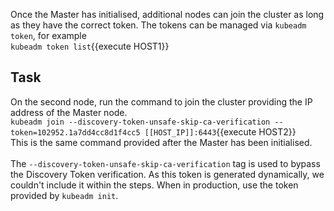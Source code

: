 Once the Master has initialised, additional nodes can join the cluster as long as they have the correct token. The tokens can be managed via `kubeadm token`, for example<br>
`kubeadm token list`{{execute HOST1}}

## Task

On the second node, run the command to join the cluster providing the IP address of the Master node. <br>
`kubeadm join --discovery-token-unsafe-skip-ca-verification --token=102952.1a7dd4cc8d1f4cc5 [[HOST_IP]]:6443`{{execute HOST2}} <br>
This is the same command provided after the Master has been initialised.<br>
<br>
The `--discovery-token-unsafe-skip-ca-verification` tag is used to bypass the Discovery Token verification. As this token is generated dynamically, we couldn't include it within the steps. When in production, use the token provided by `kubeadm init`.
